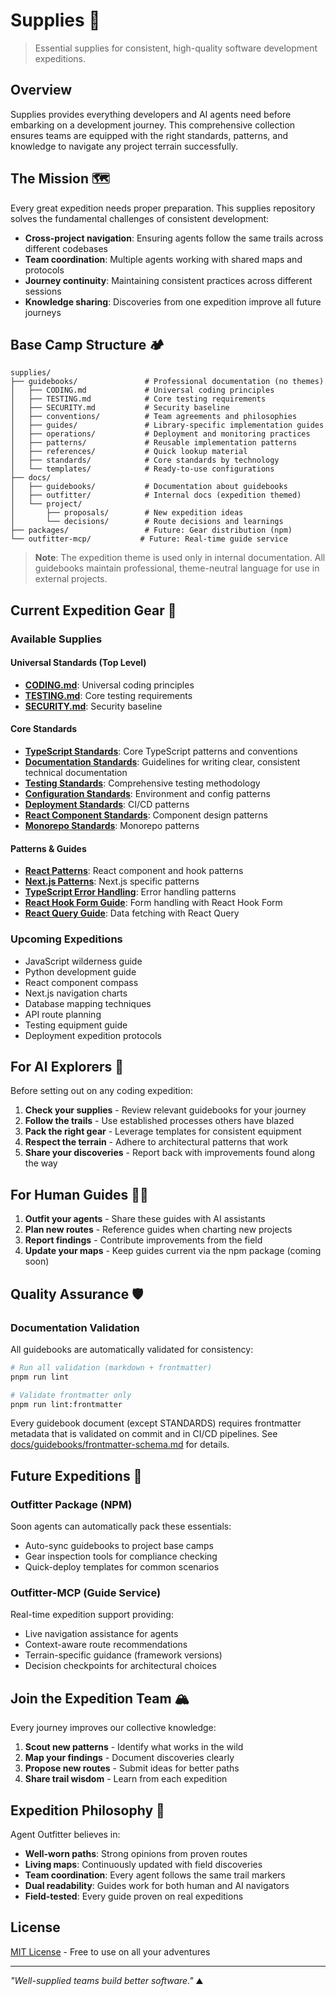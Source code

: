 # Supplies 🎒

> Essential supplies for consistent, high-quality software development
> expeditions.

## Overview

Supplies provides everything developers and AI agents need before embarking on a
development journey. This comprehensive collection ensures teams are equipped
with the right standards, patterns, and knowledge to navigate any project
terrain successfully.

## The Mission 🗺️

Every great expedition needs proper preparation. This supplies repository solves
the fundamental challenges of consistent development:

- **Cross-project navigation**: Ensuring agents follow the same trails across
  different codebases
- **Team coordination**: Multiple agents working with shared maps and protocols
- **Journey continuity**: Maintaining consistent practices across different
  sessions
- **Knowledge sharing**: Discoveries from one expedition improve all future
  journeys

## Base Camp Structure 🏕️

```text
supplies/
├── guidebooks/               # Professional documentation (no themes)
│   ├── CODING.md             # Universal coding principles
│   ├── TESTING.md            # Core testing requirements
│   ├── SECURITY.md           # Security baseline
│   ├── conventions/          # Team agreements and philosophies
│   ├── guides/               # Library-specific implementation guides
│   ├── operations/           # Deployment and monitoring practices
│   ├── patterns/             # Reusable implementation patterns
│   ├── references/           # Quick lookup material
│   ├── standards/            # Core standards by technology
│   └── templates/            # Ready-to-use configurations
├── docs/
│   ├── guidebooks/           # Documentation about guidebooks
│   ├── outfitter/            # Internal docs (expedition themed)
│   └── project/
│       ├── proposals/        # New expedition ideas
│       └── decisions/        # Route decisions and learnings
├── packages/                 # Future: Gear distribution (npm)
└── outfitter-mcp/           # Future: Real-time guide service
```

> **Note**: The expedition theme is used only in internal documentation. All
> guidebooks maintain professional, theme-neutral language for use in external
> projects.

## Current Expedition Gear 🧭

### Available Supplies

#### Universal Standards (Top Level)

- **[CODING.md](guidebooks/CODING.md)**: Universal coding principles
- **[TESTING.md](guidebooks/TESTING.md)**: Core testing requirements
- **[SECURITY.md](guidebooks/SECURITY.md)**: Security baseline

#### Core Standards

- **[TypeScript Standards](guidebooks/standards/typescript-standards.md)**: Core
  TypeScript patterns and conventions
- **[Documentation Standards](guidebooks/standards/documentation-standards.md)**:
  Guidelines for writing clear, consistent technical documentation
- **[Testing Standards](guidebooks/standards/testing-standards.md)**:
  Comprehensive testing methodology
- **[Configuration Standards](guidebooks/standards/configuration-standards.md)**:
  Environment and config patterns
- **[Deployment Standards](guidebooks/standards/deployment-standards.md)**:
  CI/CD patterns
- **[React Component Standards](guidebooks/standards/react-component-standards.md)**:
  Component design patterns
- **[Monorepo Standards](guidebooks/standards/monorepo-standards.md)**: Monorepo
  patterns

#### Patterns & Guides

- **[React Patterns](guidebooks/patterns/react-patterns.md)**: React component
  and hook patterns
- **[Next.js Patterns](guidebooks/patterns/nextjs-patterns.md)**: Next.js
  specific patterns
- **[TypeScript Error Handling](guidebooks/patterns/typescript-error-handling.md)**:
  Error handling patterns
- **[React Hook Form Guide](guidebooks/guides/react-hook-form.md)**: Form
  handling with React Hook Form
- **[React Query Guide](guidebooks/guides/react-query.md)**: Data fetching with
  React Query

### Upcoming Expeditions

- JavaScript wilderness guide
- Python development guide
- React component compass
- Next.js navigation charts
- Database mapping techniques
- API route planning
- Testing equipment guide
- Deployment expedition protocols

## For AI Explorers 🤖

Before setting out on any coding expedition:

1. **Check your supplies** - Review relevant guidebooks for your journey
2. **Follow the trails** - Use established processes others have blazed
3. **Pack the right gear** - Leverage templates for consistent equipment
4. **Respect the terrain** - Adhere to architectural patterns that work
5. **Share your discoveries** - Report back with improvements found along the
   way

## For Human Guides 👨‍💻

1. **Outfit your agents** - Share these guides with AI assistants
2. **Plan new routes** - Reference guides when charting new projects
3. **Report findings** - Contribute improvements from the field
4. **Update your maps** - Keep guides current via the npm package (coming soon)

## Quality Assurance 🛡️

### Documentation Validation

All guidebooks are automatically validated for consistency:

```bash
# Run all validation (markdown + frontmatter)
pnpm run lint

# Validate frontmatter only
pnpm run lint:frontmatter
```

Every guidebook document (except STANDARDS) requires frontmatter metadata that
is validated on commit and in CI/CD pipelines. See
[docs/guidebooks/frontmatter-schema.md](docs/guidebooks/frontmatter-schema.md)
for details.

## Future Expeditions 🚀

### Outfitter Package (NPM)

Soon agents can automatically pack these essentials:

- Auto-sync guidebooks to project base camps
- Gear inspection tools for compliance checking
- Quick-deploy templates for common scenarios

### Outfitter-MCP (Guide Service)

Real-time expedition support providing:

- Live navigation assistance for agents
- Context-aware route recommendations
- Terrain-specific guidance (framework versions)
- Decision checkpoints for architectural choices

## Join the Expedition Team 🏔️

Every journey improves our collective knowledge:

1. **Scout new patterns** - Identify what works in the wild
2. **Map your findings** - Document discoveries clearly
3. **Propose new routes** - Submit ideas for better paths
4. **Share trail wisdom** - Learn from each expedition

## Expedition Philosophy 🧗

Agent Outfitter believes in:

- **Well-worn paths**: Strong opinions from proven routes
- **Living maps**: Continuously updated with field discoveries
- **Team coordination**: Every agent follows the same trail markers
- **Dual readability**: Guides work for both human and AI navigators
- **Field-tested**: Every guide proven on real expeditions

## License

[MIT License](LICENSE) - Free to use on all your adventures

---

_"Well-supplied teams build better software."_ ⛰️
